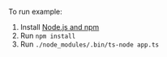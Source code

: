 To run example:
1. Install [Node.js and npm](https://docs.npmjs.com/downloading-and-installing-node-js-and-npm)
2. Run `npm install`
3. Run `./node_modules/.bin/ts-node app.ts`

